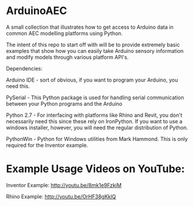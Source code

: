 ArduinoAEC
==========

A small collection that illustrates how to get access to Arduino data in common AEC modelling platforms using Python.

The intent of this repo to start off with will be to provide extremely basic examples that show how you can easily take Arduino sensory information and modify models through various platform API's.  

Dependencies:

Arduino IDE - sort of obvious, if you want to program your Arduino, you need this. 

PySerial - This Python package is used for handling serial communication between your Python programs and the Arduino		

Python 2.7 - For interfacing with platforms like Rhino and Revit, you don't necessarily need this since these rely on IronPython.  If you want to use a windows installer, however, you will need the regular distribution of Python.

PythonWin - Python for Windows utilities from Mark Hammond.  This is only required for the Inventor example.

Example Usage Videos on YouTube:
================================

Inventor Example:
http://youtu.be/8mk1e9FzkjM

Rhino Example:
http://youtu.be/OrHF38gKklQ


